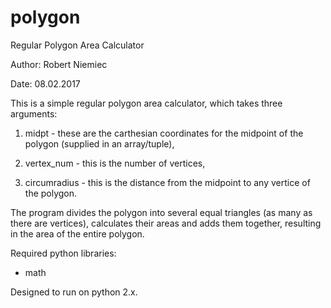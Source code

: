 # polygon
Regular Polygon Area Calculator

Author: Robert Niemiec

Date: 08.02.2017

This is a simple regular polygon area calculator, which takes three arguments:

1) midpt - these are the carthesian coordinates for the midpoint of the polygon (supplied in an array/tuple),

2) vertex_num - this is the number of vertices,

3) circumradius - this is the distance from the midpoint to any vertice of the polygon.


The program divides the polygon into several equal triangles (as many as there are vertices), calculates their areas and adds them together,
resulting in the area of the entire polygon.

Required python libraries:
- math

Designed to run on python 2.x.
